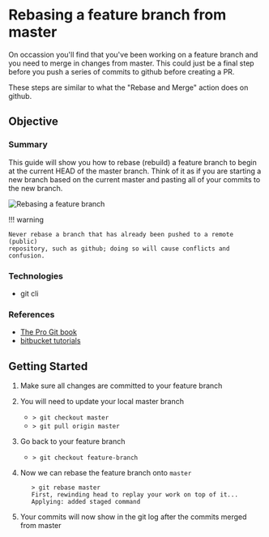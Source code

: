 # Rebasing a feature branch from master

On occassion you'll find that you've been working on a feature branch
and you need to merge in changes from master. This could just be a final
step before you push a series of commits to github before creating a PR.

These steps are similar to what the "Rebase and Merge" action does on github.

## Objective

### Summary

This guide will show you how to rebase (rebuild) a feature branch to begin at
the current HEAD of the master branch. Think of it as if you are starting a new
branch based on the current master and pasting all of your commits to the new
branch.

![Rebasing a feature branch](../../img/git-rebase/git-rebase.svg
"rebase a branch")

!!! warning

    Never rebase a branch that has already been pushed to a remote (public)
    repository, such as github; doing so will cause conflicts and confusion.

### Technologies

- git cli

### References

- [The Pro Git book](https://git-scm.com/book/en/v2/Git-Branching-Rebasing)
- [bitbucket tutorials](https://www.atlassian.com/git/tutorials/rewriting-history/git-rebase)

## Getting Started

1. Make sure all changes are committed to your feature branch
2. You will need to update your local master branch

    - `> git checkout master`
    - `> git pull origin master`

3. Go back to your feature branch
    - `> git checkout feature-branch`
  
4. Now we can rebase the feature branch onto `master`

          > git rebase master
          First, rewinding head to replay your work on top of it...
          Applying: added staged command

5. Your commits will now show in the git log after the commits merged from
   master
